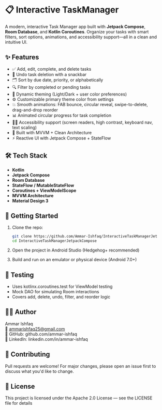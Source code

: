 # 📋 Interactive TaskManager

A modern, interactive Task Manager app built with **Jetpack Compose**, **Room Database**, and **Kotlin Coroutines**. Organize your tasks with smart filters, sort options, animations, and accessibility support—all in a clean and intuitive UI.

## ✨ Features

- ✅ Add, edit, complete, and delete tasks
- 🔁 Undo task deletion with a snackbar
- 🗂️ Sort by due date, priority, or alphabetically
- 🔍 Filter by completed or pending tasks
- 🎨 Dynamic theming (Light/Dark + user color preferences)
- ⚙️ Customizable primary theme color from settings
- 💥 Smooth animations: FAB bounce, circular reveal, swipe-to-delete, drag-and-drop reorder
- 📊 Animated circular progress for task completion
- 👨‍🦯 Accessibility support (screen readers, high contrast, keyboard nav, text scaling)
- 🧠 Built with MVVM + Clean Architecture
- ⚡ Reactive UI with Jetpack Compose + StateFlow

## 🛠️ Tech Stack

- **Kotlin**
- **Jetpack Compose**
- **Room Database**
- **StateFlow / MutableStateFlow**
- **Coroutines + ViewModelScope**
- **MVVM Architecture**
- **Material Design 3**


## 🚀 Getting Started

1. Clone the repo:
   ```bash
   git clone https://github.com/Ammar-Ishfaq/InteractiveTaskManagerJetpackCompose.git
   cd InteractiveTaskManagerJetpackCompose
2. Open the project in Android Studio (Hedgehog+ recommended)

3. Build and run on an emulator or physical device (Android 7.0+)


## 🧪 Testing
- Uses kotlinx.coroutines.test for ViewModel testing
- Mock DAO for simulating Room interactions
- Covers add, delete, undo, filter, and reorder logic

## 🙋‍♂️ Author
Ammar Ishfaq\
📧 ammarishfaq25@gmail.com\
🔗 GitHub: github.com/ammar-ishfaq\
💼 LinkedIn: linkedin.com/in/ammar-ishfaq


## 🤝 Contributing
Pull requests are welcome! For major changes, please open an issue first to discuss what you'd like to change.

## 📄 License
This project is licensed under the Apache 2.0 License — see the LICENSE file for details

